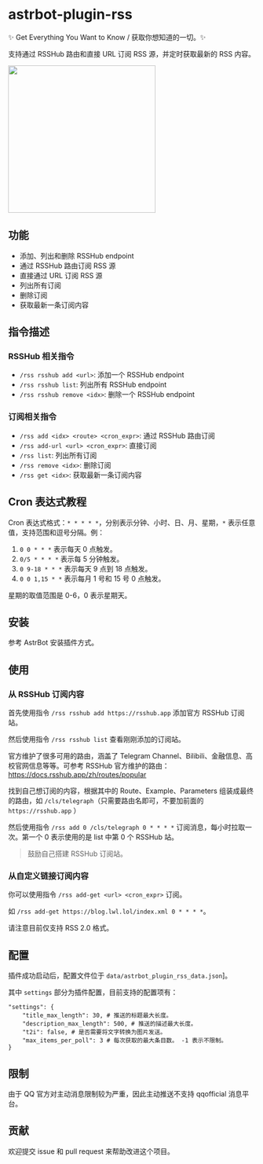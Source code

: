 # astrbot-plugin-rss

✨ Get Everything You Want to Know / 获取你想知道的一切。✨

支持通过 RSSHub 路由和直接 URL 订阅 RSS 源，并定时获取最新的 RSS 内容。

<img width=300 src="https://github.com/user-attachments/assets/16886f57-886c-4aad-abd1-2edd5d1f2c06">

## 功能

- 添加、列出和删除 RSSHub endpoint
- 通过 RSSHub 路由订阅 RSS 源
- 直接通过 URL 订阅 RSS 源
- 列出所有订阅
- 删除订阅
- 获取最新一条订阅内容

## 指令描述

### RSSHub 相关指令

- `/rss rsshub add <url>`: 添加一个 RSSHub endpoint
- `/rss rsshub list`: 列出所有 RSSHub endpoint
- `/rss rsshub remove <idx>`: 删除一个 RSSHub endpoint

### 订阅相关指令

- `/rss add <idx> <route> <cron_expr>`: 通过 RSSHub 路由订阅
- `/rss add-url <url> <cron_expr>`: 直接订阅
- `/rss list`: 列出所有订阅
- `/rss remove <idx>`: 删除订阅
- `/rss get <idx>`: 获取最新一条订阅内容

## Cron 表达式教程

Cron 表达式格式：`* * * * *`，分别表示分钟、小时、日、月、星期，`*` 表示任意值，支持范围和逗号分隔。例：

1. `0 0 * * *` 表示每天 0 点触发。
2. `0/5 * * * *` 表示每 5 分钟触发。
3. `0 9-18 * * *` 表示每天 9 点到 18 点触发。
4. `0 0 1,15 * *` 表示每月 1 号和 15 号 0 点触发。

星期的取值范围是 0-6，0 表示星期天。

## 安装

参考 AstrBot 安装插件方式。

## 使用

### 从 RSSHub 订阅内容

首先使用指令 `/rss rsshub add https://rsshub.app` 添加官方 RSSHub 订阅站。

然后使用指令 `/rss rsshub list` 查看刚刚添加的订阅站。

官方维护了很多可用的路由，涵盖了 Telegram Channel、Bilibili、金融信息、高校官网信息等等。可参考 RSSHub 官方维护的路由：https://docs.rsshub.app/zh/routes/popular

找到自己想订阅的内容，根据其中的 Route、Example、Parameters 组装成最终的路由，如 `/cls/telegraph`（只需要路由名即可，不要加前面的 `https://rsshub.app` ）

然后使用指令 `/rss add 0 /cls/telegraph 0 * * * *` 订阅消息，每小时拉取一次。第一个 0 表示使用的是 list 中第 0 个 RSSHub 站。

> 鼓励自己搭建 RSSHub 订阅站。


### 从自定义链接订阅内容

你可以使用指令 `/rss add-get <url> <cron_expr>` 订阅。

如 `/rss add-get https://blog.lwl.lol/index.xml 0 * * * *`。

请注意目前仅支持 RSS 2.0 格式。

## 配置

插件成功启动后，配置文件位于 `data/astrbot_plugin_rss_data.json`]。

其中 `settings` 部分为插件配置，目前支持的配置项有：

```
"settings": {
    "title_max_length": 30, # 推送的标题最大长度。
    "description_max_length": 500, # 推送的描述最大长度。
    "t2i": false, # 是否需要将文字转换为图片发送。
    "max_items_per_poll": 3 # 每次获取的最大条目数。 -1 表示不限制。
}
```

## 限制

由于 QQ 官方对主动消息限制较为严重，因此主动推送不支持 qqofficial 消息平台。

## 贡献

欢迎提交 issue 和 pull request 来帮助改进这个项目。
